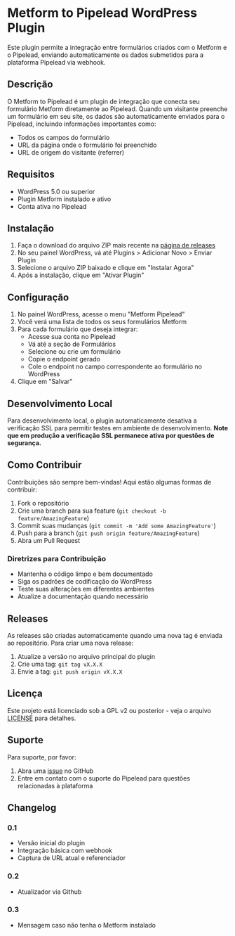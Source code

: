 # Metform to Pipelead WordPress Plugin

Este plugin permite a integração entre formulários criados com o Metform e o Pipelead, enviando automaticamente os dados submetidos para a plataforma Pipelead via webhook.

## Descrição

O Metform to Pipelead é um plugin de integração que conecta seu formulário Metform diretamente ao Pipelead. Quando um visitante preenche um formulário em seu site, os dados são automaticamente enviados para o Pipelead, incluindo informações importantes como:

- Todos os campos do formulário
- URL da página onde o formulário foi preenchido
- URL de origem do visitante (referrer)

## Requisitos

- WordPress 5.0 ou superior
- Plugin Metform instalado e ativo
- Conta ativa no Pipelead

## Instalação

1. Faça o download do arquivo ZIP mais recente na [página de releases](https://github.com/seu-usuario/metform-to-pipelead/releases)
2. No seu painel WordPress, vá até Plugins > Adicionar Novo > Enviar Plugin
3. Selecione o arquivo ZIP baixado e clique em "Instalar Agora"
4. Após a instalação, clique em "Ativar Plugin"

## Configuração

1. No painel WordPress, acesse o menu "Metform Pipelead"
2. Você verá uma lista de todos os seus formulários Metform
3. Para cada formulário que deseja integrar:
   - Acesse sua conta no Pipelead
   - Vá até a seção de Formulários
   - Selecione ou crie um formulário
   - Copie o endpoint gerado
   - Cole o endpoint no campo correspondente ao formulário no WordPress
4. Clique em "Salvar"

## Desenvolvimento Local

Para desenvolvimento local, o plugin automaticamente desativa a verificação SSL para permitir testes em ambiente de desenvolvimento. **Note que em produção a verificação SSL permanece ativa por questões de segurança.**

## Como Contribuir

Contribuições são sempre bem-vindas! Aqui estão algumas formas de contribuir:

1. Fork o repositório
2. Crie uma branch para sua feature (`git checkout -b feature/AmazingFeature`)
3. Commit suas mudanças (`git commit -m 'Add some AmazingFeature'`)
4. Push para a branch (`git push origin feature/AmazingFeature`)
5. Abra um Pull Request

### Diretrizes para Contribuição

- Mantenha o código limpo e bem documentado
- Siga os padrões de codificação do WordPress
- Teste suas alterações em diferentes ambientes
- Atualize a documentação quando necessário

## Releases

As releases são criadas automaticamente quando uma nova tag é enviada ao repositório. Para criar uma nova release:

1. Atualize a versão no arquivo principal do plugin
2. Crie uma tag: `git tag vX.X.X`
3. Envie a tag: `git push origin vX.X.X`

## Licença

Este projeto está licenciado sob a GPL v2 ou posterior - veja o arquivo [LICENSE](LICENSE) para detalhes.

## Suporte

Para suporte, por favor:
1. Abra uma [issue](https://github.com/seu-usuario/metform-to-pipelead/issues) no GitHub
2. Entre em contato com o suporte do Pipelead para questões relacionadas à plataforma

## Changelog

### 0.1
- Versão inicial do plugin
- Integração básica com webhook
- Captura de URL atual e referenciador

### 0.2
- Atualizador via Github

### 0.3
- Mensagem caso não tenha o Metform instalado